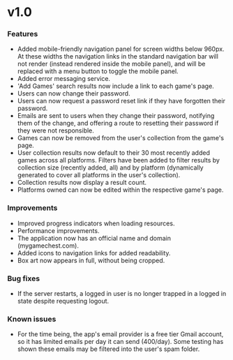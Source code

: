 # v1.0

### Features

- Added mobile-friendly navigation panel for screen widths below 960px. At these widths the navigation links in the standard navigation bar will not render (instead rendered inside the mobile panel), and will be replaced with a menu button to toggle the mobile panel.
- Added error messaging service.
- 'Add Games' search results now include a link to each game's page.
- Users can now change their password.
- Users can now request a password reset link if they have forgotten their password.
- Emails are sent to users when they change their password, notifying them of the change, and offering a route to resetting their password if they were not responsible.
- Games can now be removed from the user's collection from the game's page.
- User collection results now default to their 30 most recently added games across all platforms. Filters have been added to filter results by collection size (recently added, all) and by platform (dynamically generated to cover all platforms in the user's collection).
- Collection results now display a result count.
- Platforms owned can now be edited within the respective game's page.

### Improvements

- Improved progress indicators when loading resources.
- Performance improvements.
- The application now has an official name and domain (mygamechest.com).
- Added icons to navigation links for added readability.
- Box art now appears in full, without being cropped.

### Bug fixes

- If the server restarts, a logged in user is no longer trapped in a logged in state despite requesting logout.

### Known issues

- For the time being, the app's email provider is a free tier Gmail account, so it has limited emails per day it can send (400/day). Some testing has shown these emails may be filtered into the user's spam folder.
